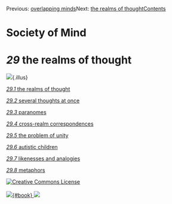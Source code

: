 <div class="chapnav">

<span class="prev">Previous: [overlapping
minds](./som-28.8.html)</span><span class="next">Next: [the realms of
thought](./som-29.1.html)</span><span
class="contents">[Contents](index.html)</span>
<div class="titlebar">

Society of Mind
===============

</div>

</div>

*29* the realms of thought
==========================

![](./illus/ch29/29-1.png){.illus}

[*29.1* the realms of thought](som-29.1.html)

[*29.2* several thoughts at once](som-29.2.html)

[*29.3* paranomes](som-29.3.html)

[*29.4* cross-realm correspondences](som-29.4.html)

[*29.5* the problem of unity](som-29.5.html)

[*29.6* autistic children](som-29.6.html)

[*29.7* likenesses and analogies](som-29.7.html)

[*29.8* metaphors](som-29.8.html)

<div class="footer">

[![Creative Commons
License](http://i.creativecommons.org/l/by-nc-sa/3.0/80x15.png)](http://creativecommons.org/licenses/by-nc-sa/3.0/deed.en_US)\
\
[![](./images/som_book.jpeg){#book}
![](./images/a_logo_17.gif)](http://www.amazon.com/gp/product/0671657135?ie=UTF8&camp=1789&creativeASIN=0671657135&linkCode=xm2&tag=marvinminsky)

</div>

